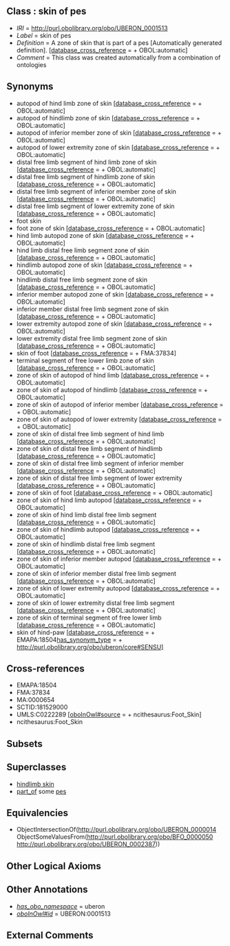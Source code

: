 
## Class : skin of pes

 * *IRI* = http://purl.obolibrary.org/obo/UBERON_0001513
 * *Label* = skin of pes
 * *Definition* = A zone of skin that is part of a pes [Automatically generated definition]. [[database_cross_reference](../../ef/oboInOwl#hasDbXref.md) =  + OBOL:automatic]
 * *Comment* = This class was created automatically from a combination of ontologies

## Synonyms

 * autopod of hind limb zone of skin [[database_cross_reference](../../ef/oboInOwl#hasDbXref.md) =  + OBOL:automatic]
 * autopod of hindlimb zone of skin [[database_cross_reference](../../ef/oboInOwl#hasDbXref.md) =  + OBOL:automatic]
 * autopod of inferior member zone of skin [[database_cross_reference](../../ef/oboInOwl#hasDbXref.md) =  + OBOL:automatic]
 * autopod of lower extremity zone of skin [[database_cross_reference](../../ef/oboInOwl#hasDbXref.md) =  + OBOL:automatic]
 * distal free limb segment of hind limb zone of skin [[database_cross_reference](../../ef/oboInOwl#hasDbXref.md) =  + OBOL:automatic]
 * distal free limb segment of hindlimb zone of skin [[database_cross_reference](../../ef/oboInOwl#hasDbXref.md) =  + OBOL:automatic]
 * distal free limb segment of inferior member zone of skin [[database_cross_reference](../../ef/oboInOwl#hasDbXref.md) =  + OBOL:automatic]
 * distal free limb segment of lower extremity zone of skin [[database_cross_reference](../../ef/oboInOwl#hasDbXref.md) =  + OBOL:automatic]
 * foot skin
 * foot zone of skin [[database_cross_reference](../../ef/oboInOwl#hasDbXref.md) =  + OBOL:automatic]
 * hind limb autopod zone of skin [[database_cross_reference](../../ef/oboInOwl#hasDbXref.md) =  + OBOL:automatic]
 * hind limb distal free limb segment zone of skin [[database_cross_reference](../../ef/oboInOwl#hasDbXref.md) =  + OBOL:automatic]
 * hindlimb autopod zone of skin [[database_cross_reference](../../ef/oboInOwl#hasDbXref.md) =  + OBOL:automatic]
 * hindlimb distal free limb segment zone of skin [[database_cross_reference](../../ef/oboInOwl#hasDbXref.md) =  + OBOL:automatic]
 * inferior member autopod zone of skin [[database_cross_reference](../../ef/oboInOwl#hasDbXref.md) =  + OBOL:automatic]
 * inferior member distal free limb segment zone of skin [[database_cross_reference](../../ef/oboInOwl#hasDbXref.md) =  + OBOL:automatic]
 * lower extremity autopod zone of skin [[database_cross_reference](../../ef/oboInOwl#hasDbXref.md) =  + OBOL:automatic]
 * lower extremity distal free limb segment zone of skin [[database_cross_reference](../../ef/oboInOwl#hasDbXref.md) =  + OBOL:automatic]
 * skin of foot [[database_cross_reference](../../ef/oboInOwl#hasDbXref.md) =  + FMA:37834]
 * terminal segment of free lower limb zone of skin [[database_cross_reference](../../ef/oboInOwl#hasDbXref.md) =  + OBOL:automatic]
 * zone of skin of autopod of hind limb [[database_cross_reference](../../ef/oboInOwl#hasDbXref.md) =  + OBOL:automatic]
 * zone of skin of autopod of hindlimb [[database_cross_reference](../../ef/oboInOwl#hasDbXref.md) =  + OBOL:automatic]
 * zone of skin of autopod of inferior member [[database_cross_reference](../../ef/oboInOwl#hasDbXref.md) =  + OBOL:automatic]
 * zone of skin of autopod of lower extremity [[database_cross_reference](../../ef/oboInOwl#hasDbXref.md) =  + OBOL:automatic]
 * zone of skin of distal free limb segment of hind limb [[database_cross_reference](../../ef/oboInOwl#hasDbXref.md) =  + OBOL:automatic]
 * zone of skin of distal free limb segment of hindlimb [[database_cross_reference](../../ef/oboInOwl#hasDbXref.md) =  + OBOL:automatic]
 * zone of skin of distal free limb segment of inferior member [[database_cross_reference](../../ef/oboInOwl#hasDbXref.md) =  + OBOL:automatic]
 * zone of skin of distal free limb segment of lower extremity [[database_cross_reference](../../ef/oboInOwl#hasDbXref.md) =  + OBOL:automatic]
 * zone of skin of foot [[database_cross_reference](../../ef/oboInOwl#hasDbXref.md) =  + OBOL:automatic]
 * zone of skin of hind limb autopod [[database_cross_reference](../../ef/oboInOwl#hasDbXref.md) =  + OBOL:automatic]
 * zone of skin of hind limb distal free limb segment [[database_cross_reference](../../ef/oboInOwl#hasDbXref.md) =  + OBOL:automatic]
 * zone of skin of hindlimb autopod [[database_cross_reference](../../ef/oboInOwl#hasDbXref.md) =  + OBOL:automatic]
 * zone of skin of hindlimb distal free limb segment [[database_cross_reference](../../ef/oboInOwl#hasDbXref.md) =  + OBOL:automatic]
 * zone of skin of inferior member autopod [[database_cross_reference](../../ef/oboInOwl#hasDbXref.md) =  + OBOL:automatic]
 * zone of skin of inferior member distal free limb segment [[database_cross_reference](../../ef/oboInOwl#hasDbXref.md) =  + OBOL:automatic]
 * zone of skin of lower extremity autopod [[database_cross_reference](../../ef/oboInOwl#hasDbXref.md) =  + OBOL:automatic]
 * zone of skin of lower extremity distal free limb segment [[database_cross_reference](../../ef/oboInOwl#hasDbXref.md) =  + OBOL:automatic]
 * zone of skin of terminal segment of free lower limb [[database_cross_reference](../../ef/oboInOwl#hasDbXref.md) =  + OBOL:automatic]
 * skin of hind-paw [[database_cross_reference](../../ef/oboInOwl#hasDbXref.md) =  + EMAPA:18504[has_synonym_type](../../pe/oboInOwl#hasSynonymType.md) =  + http://purl.obolibrary.org/obo/uberon/core#SENSU]

## Cross-references

 * EMAPA:18504
 * FMA:37834
 * MA:0000654
 * SCTID:181529000
 * UMLS:C0222289 [[oboInOwl#source](../../ce/oboInOwl#source.md) =  + ncithesaurus:Foot_Skin]
 * ncithesaurus:Foot_Skin

## Subsets


## Superclasses

 * [hindlimb skin](../../UBERON/32/UBERON_0003532.md)
 * [part_of](../../BFO/50/BFO_0000050.md) some [pes](../../UBERON/87/UBERON_0002387.md)

## Equivalencies

 * ObjectIntersectionOf(<http://purl.obolibrary.org/obo/UBERON_0000014> ObjectSomeValuesFrom(<http://purl.obolibrary.org/obo/BFO_0000050> <http://purl.obolibrary.org/obo/UBERON_0002387>))

## Other Logical Axioms


## Other Annotations

 * *[has_obo_namespace](../../ce/oboInOwl#hasOBONamespace.md)* = uberon
 * *[oboInOwl#id](../../id/oboInOwl#id.md)* = UBERON:0001513

## External Comments

